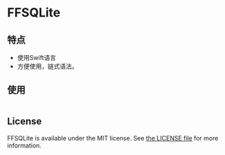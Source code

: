 # FFSQLite
## 特点

- 使用Swift语言
- 方便使用，链式语法。

## 使用

``` swift


```
## License
FFSQLite is available under the MIT license. See [the LICENSE
file](./LICENSE.txt) for more information.
